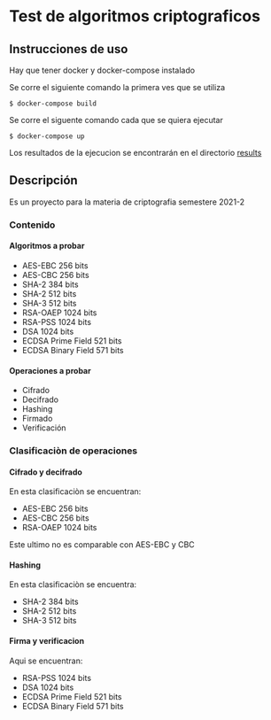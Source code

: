 # Test de algoritmos criptograficos

## Instrucciones de uso 

Hay que tener docker y docker-compose instalado

Se corre el siguiente comando la primera ves que se utiliza
```
$ docker-compose build
```

Se corre el siguente comando cada que se quiera ejecutar
```
$ docker-compose up
```
Los resultados de la ejecucion se encontrarán en el directorio [results](./results)

## Descripción
Es un proyecto para la materia de criptografia semestere 2021-2


### Contenido 
#### Algoritmos a probar 
* AES-EBC 256 bits
* AES-CBC 256 bits
* SHA-2 384 bits
* SHA-2 512 bits
* SHA-3 512 bits
* RSA-OAEP 1024 bits
* RSA-PSS 1024 bits
* DSA 1024 bits
* ECDSA Prime Field 521 bits
* ECDSA Binary Field 571 bits
#### Operaciones a probar
* Cifrado
* Decifrado
* Hashing
* Firmado
* Verificación

### Clasificaciòn de operaciones
#### Cifrado y decifrado

En esta clasificaciòn se encuentran:

* AES-EBC 256 bits
* AES-CBC 256 bits
* RSA-OAEP 1024 bits

Este ultimo no es comparable con AES-EBC y CBC

#### Hashing

En esta clasificaciòn se encuentra:

* SHA-2 384 bits
* SHA-2 512 bits
* SHA-3 512 bits
#### Firma y verificacion

Aqui se encuentran:

* RSA-PSS 1024 bits
* DSA 1024 bits
* ECDSA Prime Field 521 bits
* ECDSA Binary Field 571 bits